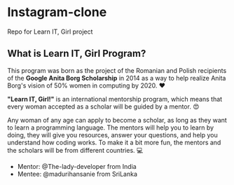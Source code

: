 # Instagram-clone

Repo for Learn IT, Girl project

## What is Learn IT, Girl Program? 

This program was born as the project of the Romanian and Polish recipients of the **Google Anita Borg Scholarship** in 2014 as a way to help realize Anita Borg's vision of 50% women in computing by 2020. ❤️️

**"Learn IT, Girl!"** is an international mentorship program, which means that every woman accepted as a scholar will be guided by a mentor. 😍

Any woman of any age can apply to become a scholar, as long as they want to learn a programming language. The mentors will help you to learn by doing, they will give you resources, answer your questions, and help you understand how coding works. To make it a bit more fun, the mentors and the scholars will be from different countries. 💻

- Mentor: @The-lady-developer from India
- Mentee: @madurihansanie from SriLanka
